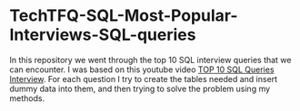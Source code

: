 # TechTFQ-SQL-Most-Popular-Interviews-SQL-queries

In this repository we went through the top 10 SQL interview queries that we can encounter.
I was based on this youtube video [TOP 10 SQL Queries Interview]([(https://www.youtube.com/watch?v=ZML_EJrBhnY&list=PLavw5C92dz9Ef4E-1Zi9KfCTXS_IN8gXZ&index=20)https://www.youtube.com/watch?v=ZML_EJrBhnY&list=PLavw5C92dz9Ef4E-1Zi9KfCTXS_IN8gXZ&index=20]).
For each question I try to create the tables needed and insert dummy data into them, and then trying to solve the problem using my methods.
